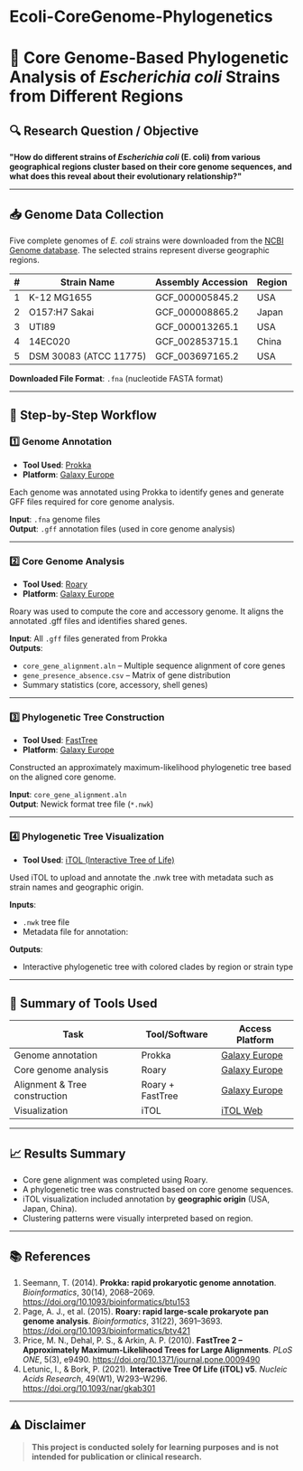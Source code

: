 # Ecoli-CoreGenome-Phylogenetics

# 🧬 Core Genome-Based Phylogenetic Analysis of *Escherichia coli* Strains from Different Regions

## 🔍 Research Question / Objective
**"How do different strains of *Escherichia coli* (E. coli) from various geographical regions cluster based on their core genome sequences, and what does this reveal about their evolutionary relationship?"**

---

## 📥 Genome Data Collection

Five complete genomes of *E. coli* strains were downloaded from the [NCBI Genome database](https://www.ncbi.nlm.nih.gov/genome/). The selected strains represent diverse geographic regions.

| # | Strain Name              | Assembly Accession     | Region |
|---|--------------------------|------------------------|--------|
| 1 | K-12 MG1655              | GCF_000005845.2        | USA    |
| 2 | O157:H7 Sakai            | GCF_000008865.2        | Japan  |
| 3 | UTI89                    | GCF_000013265.1        | USA    |
| 4 | 14EC020                  | GCF_002853715.1        | China  |
| 5 | DSM 30083 (ATCC 11775)   | GCF_003697165.2        | USA    |

**Downloaded File Format**: `.fna` (nucleotide FASTA format)

---

## 🧪 Step-by-Step Workflow

### 1️⃣ Genome Annotation  
- **Tool Used**: [Prokka](https://github.com/tseemann/prokka)  
- **Platform**: [Galaxy Europe](https://usegalaxy.eu/)

Each genome was annotated using Prokka to identify genes and generate GFF files required for core genome analysis.

**Input**: `.fna` genome files  
**Output**: `.gff` annotation files (used in core genome analysis)

---

### 2️⃣ Core Genome Analysis  
- **Tool Used**: [Roary](https://sanger-pathogens.github.io/Roary/)  
- **Platform**: [Galaxy Europe](https://usegalaxy.eu/)

Roary was used to compute the core and accessory genome. It aligns the annotated .gff files and identifies shared genes.

**Input**: All `.gff` files generated from Prokka  
**Outputs**:
- `core_gene_alignment.aln` – Multiple sequence alignment of core genes  
- `gene_presence_absence.csv` – Matrix of gene distribution  
- Summary statistics (core, accessory, shell genes)

---

### 3️⃣ Phylogenetic Tree Construction  
- **Tool Used**: [FastTree](http://www.microbesonline.org/fasttree/)  
- **Platform**: [Galaxy Europe](https://usegalaxy.eu/)

Constructed an approximately maximum-likelihood phylogenetic tree based on the aligned core genome.

**Input**: `core_gene_alignment.aln`  
**Output**: Newick format tree file (`*.nwk`)

---

### 4️⃣ Phylogenetic Tree Visualization  
- **Tool Used**: [iTOL (Interactive Tree of Life)](https://itol.embl.de/)

Used iTOL to upload and annotate the .nwk tree with metadata such as strain names and geographic origin.

**Inputs**:
- `.nwk` tree file  
- Metadata file for annotation:

**Outputs**:
- Interactive phylogenetic tree with colored clades by region or strain type

---

## 🧰 Summary of Tools Used

| Task                         | Tool/Software       | Access Platform           |
|------------------------------|---------------------|----------------------------|
| Genome annotation            | Prokka              | [Galaxy Europe](https://usegalaxy.eu/) |
| Core genome analysis         | Roary               | [Galaxy Europe](https://usegalaxy.eu/) |
| Alignment & Tree construction| Roary + FastTree    | [Galaxy Europe](https://usegalaxy.eu/) |
| Visualization                | iTOL                | [iTOL Web](https://itol.embl.de/) |

---

## 📈 Results Summary

- Core gene alignment was completed using Roary.
- A phylogenetic tree was constructed based on core genome sequences.
- iTOL visualization included annotation by **geographic origin** (USA, Japan, China).
- Clustering patterns were visually interpreted based on region.

---

## 📚 References

1. Seemann, T. (2014). **Prokka: rapid prokaryotic genome annotation**. *Bioinformatics*, 30(14), 2068–2069. https://doi.org/10.1093/bioinformatics/btu153  
2. Page, A. J., et al. (2015). **Roary: rapid large-scale prokaryote pan genome analysis**. *Bioinformatics*, 31(22), 3691–3693. https://doi.org/10.1093/bioinformatics/btv421  
3. Price, M. N., Dehal, P. S., & Arkin, A. P. (2010). **FastTree 2 – Approximately Maximum-Likelihood Trees for Large Alignments**. *PLoS ONE*, 5(3), e9490. https://doi.org/10.1371/journal.pone.0009490  
4. Letunic, I., & Bork, P. (2021). **Interactive Tree Of Life (iTOL) v5**. *Nucleic Acids Research*, 49(W1), W293–W296. https://doi.org/10.1093/nar/gkab301

---

## ⚠️ Disclaimer

> **This project is conducted solely for learning purposes and is not intended for publication or clinical research.**
